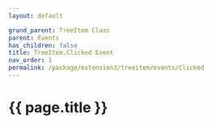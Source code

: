 ```yaml
---
layout: default

grand_parent: TreeItem Class
parent: Events
has_children: false
title: TreeItem.Clicked Event
nav_order: 1
permalink: /package/extension3/treeitem/events/Clicked
---
```

# {{ page.title }}
